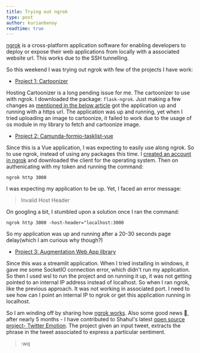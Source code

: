 ```yaml
---
title: Trying out ngrok
type: post
author: kurianbenoy
readtime: true
---
```


[ngrok](https://ngrok.com/) is a cross-platform application software for enabling developers to deploy or expose their web applications from locally with 
a associated website url. This works due to the SSH tunnelling.

So this weekend I was trying out ngrok with few of the projects I have work:

- [Project 1: Cartoonizer](https://github.com/Toon-It/Cartoonizer)

Hosting Cartoonizer is a long pending issue for me. The cartoonizer to use with ngrok. I downloaded the package: `flask-ngrok`. Just making a few 
changes as [mentioned in the below article](https://www.geeksforgeeks.org/how-to-run-python-flask-app-online-using-ngrok/) got the application up and running
with a https url. The application was up and running, yet when I tried uploading an image to cartoonize, it failed to work due to the usage of os module in
my library to fetch and cartoonize image.

- [Project 2: Camunda-formio-tasklist-vue](https://github.com/AOT-Technologies/forms-flow-ai-extensions/tree/master/camunda-formio-tasklist-vue)

Since this is a Vue application, I was expecting to easily use along ngrok. So to use ngrok, instead of using any packages this time. I [created an account
in ngrok](https://ngrok.com/) and downloaded the client for the operating system. Then on authenicating with my token and running the command:

`ngrok http 3000`

I was expecting my application to be up. Yet, I faced an error message:

> Invalid Host Header 

On googling a bit, I stumbled upon a solution once I ran the command: 

`ngrok http 3000 -host-header="localhost:3000`

So my application was up and running after a 20-30 seconds page delay(which I  am curious why though?)

- [Project 3: Augmentation Web App library](https://github.com/kurianbenoy/Augmentation-web-app-library)

Since this was a streamlit application. When I tried installing in windows, it gave me some SocketIO connection error, which didn't run my application.
So then I used wsl to run the project and on running it up, it was not getting pointed to an internal IP address instead of localhost. So when I ran ngrok,
like the previous approach. It was not working in associated port. I need to see how can I point an internal IP to ngrok or get this application running in 
localhost.


So I am winding off by sharing how [ngrok works](https://ngrok.com/product). Also some good news 🌼, after nearly 5 months - I have contributed to 
Shahul's latest [open source project- Twitter Emotion](https://github.com/shahules786/twitter-emotions). The project given an input tweet, extracts the phrase in
the tweet associated to express a particular sentiment.

>:wq
